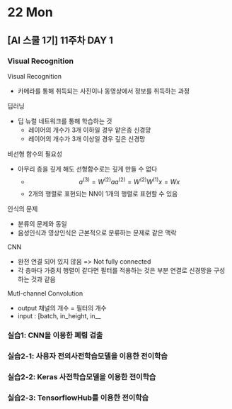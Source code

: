 # 22 Mon

## \[AI 스쿨 1기\] 11주차 DAY 1

### Visual Recognition

Visual Recognition

* 카메라를 통해 취득되는 사진이나 동영상에서 정보를 취득하는 과정

딥러닝

* 딥 뉴럴 네트워크를 통해 학습하는 것
  * 레이어의 개수가 3개 이하일 경우 얕은층 신경망
  * 레이어의 개수가 3개 이상일 경우 깊은 신경망

비선형 함수의 필요성

* 아무리 층을 깊게 해도 선형함수로는 깊게 만들 수 없다
  * $$ a^{(3)} = W^{(2)}a a^{(2)} = W^{(2)}W^{(1)}x = Wx $$
  * 2개의 행렬로 표현되는 NN이 1개의 행렬로 표현할 수 있음

인식의 문제

* 분류의 문제와 동일
* 음성인식과 영상인식은 근본적으로 분류하는 문제로 같은 맥락

CNN

* 완전 연결 되어 있지 않음 =&gt; Not fully connected
* 각 층마다 가중치 행렬이 같다면 필터를 적용하는 것은 부분 연결로 신경망을 구성하는 것과 같음

Mutl-channel Convolution

* output 채널의 개수 = 필터의 개수
* input : \[batch, in_height, in_\_

### 실습1: CNN을 이용한 폐렴 검출 

### 실습2-1: 사용자 전의사전학습모델을 이용한 전이학습 

### 실습2-2: Keras 사전학습모델을 이용한 전이학습 

### 실습2-3: TensorflowHub를 이용한 전이학습 



